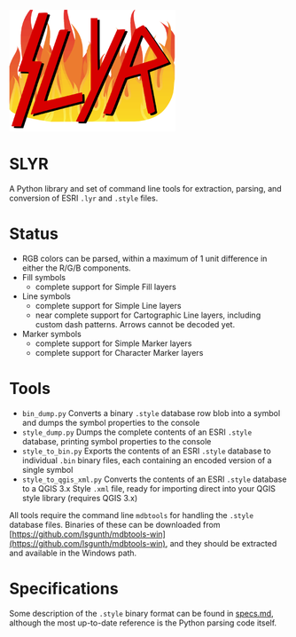 ![SLYR Logo](logo.png)

# SLYR

A Python library and set of command line tools for extraction, parsing, and conversion of ESRI `.lyr` and `.style` files.

Status
=====

- RGB colors can be parsed, within a maximum of 1 unit difference in either the R/G/B components.
- Fill symbols
    - complete support for Simple Fill layers
- Line symbols
    - complete support for Simple Line layers
    - near complete support for Cartographic Line layers, including custom dash patterns. Arrows cannot be decoded yet.
- Marker symbols
    - complete support for Simple Marker layers
    - complete support for Character Marker layers

Tools
=====

 - `bin_dump.py` Converts a binary `.style` database row blob into a symbol and dumps the symbol properties to the console
 - `style_dump.py` Dumps the complete contents of an ESRI `.style` database, printing symbol properties to the console
 - `style_to_bin.py` Exports the contents of an ESRI `.style` database to individual `.bin` binary files, each containing an encoded version of a single symbol
 - `style_to_qgis_xml.py` Converts the contents of an ESRI `.style` database to a QGIS 3.x Style `.xml` file, ready for importing direct into your QGIS style library (requires QGIS 3.x)
 
 All tools require the command line `mdbtools` for handling the `.style` database files. Binaries of these can be downloaded from [https://github.com/lsgunth/mdbtools-win](https://github.com/lsgunth/mdbtools-win), and they should be extracted and available in the Windows path.
 
Specifications
==============

Some description of the `.style` binary format can be found in [specs.md](specs.md), although the most up-to-date reference is the Python parsing code itself.